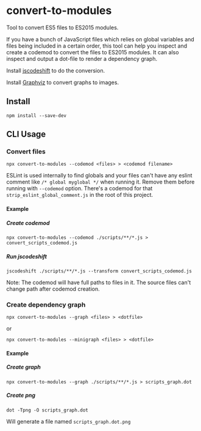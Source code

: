 # convert-to-modules

Tool to convert ES5 files to ES2015 modules.

If you have a bunch of JavaScript files which relies on global variables and files being included in a certain order, this tool can help you inspect and create a codemod to convert the files to ES2015 modules. It can also inspect and output a dot-file to render a dependency graph.

Install [jscodeshift](https://github.com/facebook/jscodeshift) to do the conversion.

Install [Graphviz](http://graphviz.org) to convert graphs to images.

## Install

`npm install --save-dev`

## CLI Usage

### Convert files

`npx convert-to-modules --codemod <files> > <codemod filename>`

ESLint is used internally to find globals and your files can't have any eslint comment like `/* global myglobal */` when running it. Remove them before running with `--codemod` option. There's a codemod for that `strip_eslint_global_comment.js` in the root of this project. 

#### Example

##### Create codemod
`npx convert-to-modules --codemod ./scripts/**/*.js > convert_scripts_codemod.js`

##### Run jscodeshift

`jscodeshift ./scripts/**/*.js --transform convert_scripts_codemod.js`

Note: The codemod will have full paths to files in it. The source files can't change path after codemod creation.

### Create dependency graph

`npx convert-to-modules --graph <files> > <dotfile>`

or

`npx convert-to-modules --minigraph <files> > <dotfile>`

#### Example

##### Create graph
`npx convert-to-modules --graph ./scripts/**/*.js > scripts_graph.dot`

##### Create png

`dot -Tpng -O scripts_graph.dot`

Will generate a file named `scripts_graph.dot.png`







